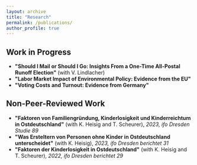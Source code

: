 ```yaml
---
layout: archive
title: "Research"
permalink: /publications/
author_profile: true
---
```


## Work in Progress

- **"Should I Mail or Should I Go: Insights From a One-Time All-Postal Runoff Election"** (with V. Lindlacher)
- **"Labor Market Impact of Environmental Policy: Evidence from the EU"**
- **"Voting Costs and Turnout: Evidence from Germany"**

## Non-Peer-Reviewed Work

- **"Faktoren von Familiengründung, Kinderlosigkeit und Kinderreichtum in Ostdeutschland"** (with K. Heisig and T. Scheurer), *2023, ifo Dresden Studie 89*
- **"Was Ersteltern von Personen ohne Kinder in Ostdeutschland unterscheidet"** (with K. Heisig), *2023, ifo Dresden berichtet 31*
- **"Faktoren der Kinderlosigkeit in Ostdeutschland"** (with K. Heisig and T. Scheurer), *2022, ifo Dresden berichtet 29*
